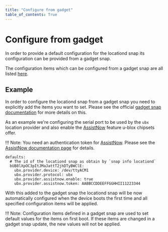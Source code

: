```yaml
---
title: "Configure from gadget"
table_of_contents: True
---
```


# Configure from gadget

In order to provide a default configuration for the locationd snap
its configuration can be provided from a gadget snap.

The configuration items which can be configured from a gadget snap
are all listed [here](reference/configuration.md).

## Example

In order to configure the locationd snap from a gadget snap you need to 
explicitly add the items you want to set. Please see the
official [gadget snap documentation](https://docs.ubuntu.com/core/en/reference/gadget)
for more details on this.

As an example we're configuring the serial port to be used by the
`ubx` location provider and also enable the [AssistNow](https://www.u-blox.com/en/assistnow-lock-your-position-instantly)
feature u-blox chipsets offer.

!!! Note:
    You need an authentication token for [AssistNow](https://www.u-blox.com/en/assistnow-lock-your-position-instantly).
    Please see the [AssistNow documentation page](assistnow.md) for details.

```
defaults:
  # The id of the locationd snap as obtain by `snap info locationd`
  bUB8lXpOC3pItJMaJattT2jhDTyBWClE:
    ubx.provider.device: /dev/ttyACM1
    ubx.provider.protocol: ubx
    ubx.provider.assistnow.enable: true
    ubx.provider.assistnow.token: AABBCCDDEEFFGGHHII11223344
```

With this added to the gadget snap the locationd snap will be now
automatically configured when the device boots the first time and
all specified configuration items will be applied.

!!! Note:
    Configuration items defined in a gadget snap are used to set default
    values for the items on first boot. If these items are changed in a
    gadget snap update, the new values will not be applied.
